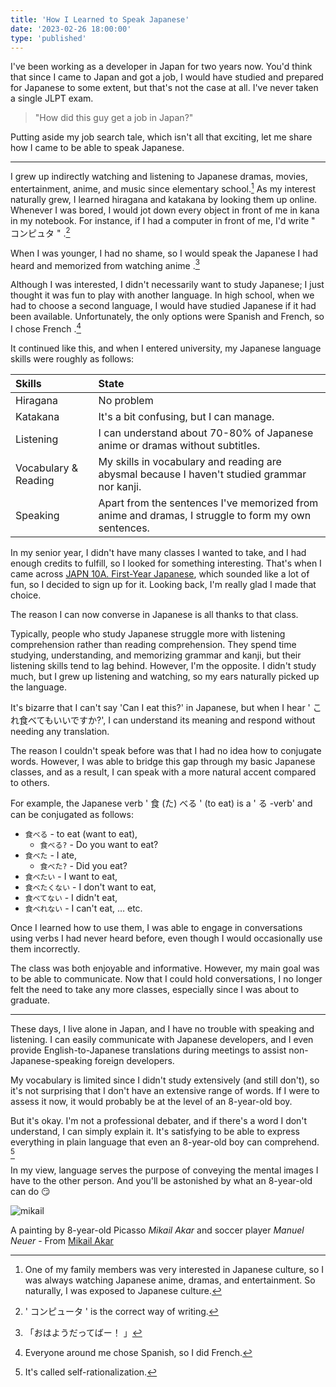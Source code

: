 ```yaml
---
title: 'How I Learned to Speak Japanese'
date: '2023-02-26 18:00:00'
type: 'published'
---
```


I've been working as a developer in Japan for two years now. You'd think that since I came to Japan and got a job, I would have studied and prepared for Japanese to some extent, but that's not the case at all. I've never taken a single JLPT exam.

> "How did this guy get a job in Japan?"

Putting aside my job search tale, which isn't all that exciting, let me share how I came to be able to speak Japanese.

---

I grew up indirectly watching and listening to Japanese dramas, movies, entertainment, anime, and music since elementary school.[^a] As my interest naturally grew, I learned hiragana and katakana by looking them up online. Whenever I was bored, I would jot down every object in front of me in kana in my notebook. For instance, if I had a computer in front of me, I'd write " コンピュタ " .[^b]

When I was younger, I had no shame, so I would speak the Japanese I had heard and memorized from watching anime .[^c]

Although I was interested, I didn't necessarily want to study Japanese; I just thought it was fun to play with another language. In high school, when we had to choose a second language, I would have studied Japanese if it had been available. Unfortunately, the only options were Spanish and French, so I chose French .[^e]

It continued like this, and when I entered university, my Japanese language skills were roughly as follows:

| Skills               | State                                                                                               |
| :------------------- | :-------------------------------------------------------------------------------------------------- |
| Hiragana             | No problem                                                                                          |
| Katakana             | It's a bit confusing, but I can manage.                                                             |
| Listening            | I can understand about 70-80% of Japanese anime or dramas without subtitles.                        |
| Vocabulary & Reading | My skills in vocabulary and reading are abysmal because I haven't studied grammar nor kanji.        |
| Speaking             | Apart from the sentences I've memorized from anime and dramas, I struggle to form my own sentences. |

In my senior year, I didn't have many classes I wanted to take, and I had enough credits to fulfill, so I looked for something interesting. That's when I came across [JAPN 10A. First-Year Japanese](https://catalog.ucsd.edu/courses/JAPN.html), which sounded like a lot of fun, so I decided to sign up for it. Looking back, I'm really glad I made that choice.

The reason I can now converse in Japanese is all thanks to that class.

Typically, people who study Japanese struggle more with listening comprehension rather than reading comprehension. They spend time studying, understanding, and memorizing grammar and kanji, but their listening skills tend to lag behind. However, I'm the opposite. I didn't study much, but I grew up listening and watching, so my ears naturally picked up the language.

It's bizarre that I can't say 'Can I eat this?' in Japanese, but when I hear ' これ食べてもいいですか?', I can understand its meaning and respond without needing any translation.

The reason I couldn't speak before was that I had no idea how to conjugate words. However, I was able to bridge this gap through my basic Japanese classes, and as a result, I can speak with a more natural accent compared to others.

For example, the Japanese verb ' 食 (た) べる ' (to eat) is a ' る -verb' and can be conjugated as follows:

- `食べる` - to eat (want to eat),
  - `食べる?` - Do you want to eat?
- `食べた` - I ate,
  - `食べた?` - Did you eat?
- `食べたい` - I want to eat,
- `食べたくない` - I don't want to eat,
- `食べてない` - I didn't eat,
- `食べれない` - I can't eat, … etc.

Once I learned how to use them, I was able to engage in conversations using verbs I had never heard before, even though I would occasionally use them incorrectly.

The class was both enjoyable and informative. However, my main goal was to be able to communicate. Now that I could hold conversations, I no longer felt the need to take any more classes, especially since I was about to graduate.

---

These days, I live alone in Japan, and I have no trouble with speaking and listening. I can easily communicate with Japanese developers, and I even provide English-to-Japanese translations during meetings to assist non-Japanese-speaking foreign developers.

My vocabulary is limited since I didn't study extensively (and still don't), so it's not surprising that I don't have an extensive range of words. If I were to assess it now, it would probably be at the level of an 8-year-old boy.

But it's okay. I'm not a professional debater, and if there's a word I don't understand, I can simply explain it. It's satisfying to be able to express everything in plain language that even an 8-year-old boy can comprehend. [^g]

In my view, language serves the purpose of conveying the mental images I have to the other person. And you'll be astonished by what an 8-year-old can do 😏

![mikail](/images/2302261800/mikail-akar.webp)

A painting by 8-year-old Picasso _Mikail Akar_ and soccer player _Manuel Neuer_ - From [Mikail Akar](https://www.instagram.com/mikails_galerie/?hl=en)

[^a]: One of my family members was very interested in Japanese culture, so I was always watching Japanese anime, dramas, and entertainment. So naturally, I was exposed to Japanese culture.
[^b]: ' コンピュータ ' is the correct way of writing.
[^c]: 「おはようだってばー！ 」
[^e]: Everyone around me chose Spanish, so I did French.
[^f]: This is where the power of anime and Japanese dramas come into play :P
[^g]: It's called self-rationalization.

